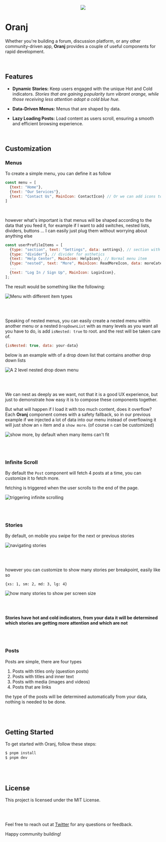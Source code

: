 <p align="center">
  <img src="./show1.png">
</p>


# Oranj

Whether you're building a forum, discussion platform, or any other community-driven app, **Oranj** provides a couple of useful components for rapid development.

<br>

## Features

- **Dynamic Stories:** Keep users engaged with the unique Hot and Cold indicators. *Stories that are gaining popularity turn vibrant orange, while those receiving less attention adopt a cold blue hue.*

- **Data-Driven Menus:** Menus that are shaped by data.

- **Lazy Loading Posts:** Load content as users scroll, ensuring a smooth and efficient browsing experience.

<br>

## Customization
### Menus
To create a simple menu, you can define it as follow

```javascript
const menu = [
  {text: "Home"},
  {text: "Our Services"},
  {text: "Contact Us", MainIcon: ContactIcon} // Or we can add icons to any item we want
]
```

<br>

however what's important is that menus will be shaped according to the data that you feed it, for example
if I want to add switches, nested lists, dividers, buttons ... I can easily just plug them without worrying about anything else

```javascript
const userProfileItems = [
  {type: "section", text: "Settings", data: settings}, // section with switches
  {type: "divider"}, // divider for asthetics
  {text: "Help Center", MainIcon: HelpIcon}, // Normal menu item
  {type: "nested", text: "More", MainIcon: ReadMoreIcon, data: moreCategories}, // nested menu within the current menu
  ...
  {text: "Log In / Sign Up", MainIcon: LoginIcon},
];
```

The result would be something like the following:

![Menu with different item types](./assets/one.gif)

<br>
<br>

Speaking of nested menus, you can easily create a nested menu within another menu or a nested `DropDownList` with as many levels as you want
all you have to do, is add `isNested: true` to root. and the rest will be taken care of.

```javascript
{isNested: true, data: your-data}
```

below is an example with of a drop down list that contains another drop down lists

![A 2 level nested drop down menu](./assets/two.gif)

<br>
<br>

We can nest as deeply as we want, not that it is a good UX experience, but just to demonstrate
how easy it is to compose these components together.

But what will happen if I load it with too much content, does it overflow?
Each **Oranj** component comes with a safety fallback, so in our previous example if we injected a lot of data into our menu
instead of overflowing it will just show an `n` item and a `show more`. (of course `n` can be customized)

![show more, by default when many items can't fit](./assets/three.gif)

<br>
<br>

### Infinite Scroll
By default the `Post` component will fetch 4 posts at a time, you can customize it to fetch more.

fetching is triggered when the user scrolls to the end of the page.

![triggering infinite scrolling](./assets/four.gif)

<br>
<br>

### Stories
By default, on mobile you swipe for the next or previous stories

![navigating stories](./assets/five.gif)

<br>
<br>

however you can customize to show many stories per breakpoint, easily like so

```
{xs: 1, sm: 2, md: 3, lg: 4}
```

![how many stories to show per screen size](./assets/six.gif)

<br>
<br>

**Stories have hot and cold indicators, from your data it will be determined which stories are getting more attention and which are not**

<br>
<br>

### Posts
Posts are simple, there are four types

1. Posts with titles only (question posts)
2. Posts with titles and inner text
3. Posts with media (images and videos)
4. Posts that are links

the type of the posts will be determined automatically from your data, nothing is needed to be done.

<br>
<br>

## Getting Started

To get started with Oranj, follow these steps:

```bash
$ pnpm install
$ pnpm dev
```



<br>
<br>

## License
This project is licensed under the MIT License.

<br>
<br>

Feel free to reach out at [Twitter](https://twitter.com/cipherlogs) for any questions or feedback.

Happy community building!
